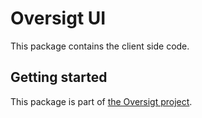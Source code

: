 # Oversigt UI
This package contains the client side code.

## Getting started
This package is part of [the Oversigt project](../README.md).
